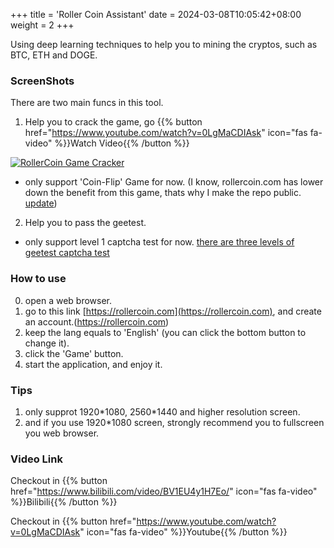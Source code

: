 +++
title = 'Roller Coin Assistant'
date = 2024-03-08T10:05:42+08:00
weight = 2
+++

Using deep learning techniques to help you to mining the cryptos, such as BTC, ETH and DOGE.

### ScreenShots
There are two main funcs in this tool.

1. Help you to crack the game, go {{% button href="https://www.youtube.com/watch?v=0LgMaCDIAsk" icon="fas fa-video" %}}Watch Video{{% /button %}} <br>

[![RollerCoin Game Cracker](../../images/content/roller-coin/video.jpg)](https://www.youtube.com/watch?v=0LgMaCDIAsk "RollerCoin Game Cracker")
  - only support 'Coin-Flip' Game for now.
  (I know, rollercoin.com has lower down the benefit from this game, thats why I make the repo public. [update](https://rollercoin.com/blog/gaming-rebalance-update/))


2. Help you to pass the geetest. <br>
  - only support level 1 captcha test for now.
  [there are three levels of geetest captcha test](https://github.com/AaronYang2333/RollerCoin_Assistant_Tool/issues/6)



### How to use 
0. open a web browser.
1. go to this link [https://rollercoin.com](https://rollercoin.com), and create an account.(https://rollercoin.com)
2. keep the lang equals to 'English' (you can click the bottom button to change it). 
3. click the 'Game' button. 
4. start the application, and enjoy it.


### Tips 
1. only supprot 1920\*1080, 2560\*1440 and higher resolution screen. 
2. and if you use 1920\*1080 screen, strongly recommend you to fullscreen you web browser. 
							

### Video Link

Checkout in {{% button href="https://www.bilibili.com/video/BV1EU4y1H7Eo/" icon="fas fa-video" %}}Bilibili{{% /button %}} 

Checkout in {{% button href="https://www.youtube.com/watch?v=0LgMaCDIAsk" icon="fas fa-video" %}}Youtube{{% /button %}}
